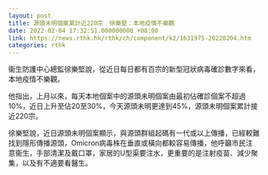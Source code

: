 ```yaml
---
layout: post
title: 源頭未明個案累計近220宗　徐樂堅：本地疫情不樂觀
date: 2022-02-04 17:32:51.000000000 +08:00
link: https://news.rthk.hk/rthk/ch/component/k2/1631975-20220204.htm
categories: rthk
---
```


衞生防護中心總監徐樂堅說，從近日每日都有百宗的新型冠狀病毒確診數字來看，本地疫情不樂觀。

他指出，上月以來，每天本地個案中的源頭未明個案由最初佔確診個案不超過10%，近日上升至佔20至30%，今天源頭未明更達到45%，源頭未明個案累計接近220宗。

徐樂堅說，近日源頭未明個案顯示，與源頭群組起碼有一代或以上傳播，已經較難找到隱形傳播源頭，Omicron病毒株在垂直或橫向都較容易傳播，他呼籲市民注意衞生，手部清潔及戴口罩，家居的U型渠要注水，更重要的是注射疫苗、減少聚集，以及有不適要看醫生。
